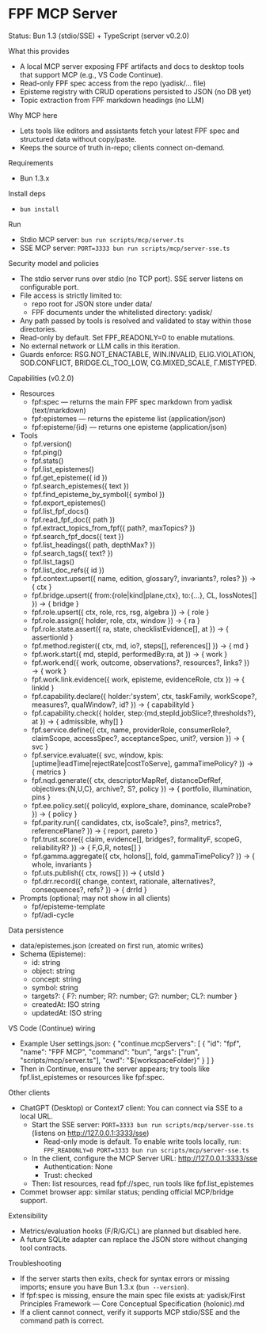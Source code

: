 # FPF MCP Server

Status: Bun 1.3 (stdio/SSE) + TypeScript (server v0.2.0)

What this provides
- A local MCP server exposing FPF artifacts and docs to desktop tools that support MCP (e.g., VS Code Continue).
- Read-only FPF spec access from the repo (yadisk/… file)
- Episteme registry with CRUD operations persisted to JSON (no DB yet)
- Topic extraction from FPF markdown headings (no LLM)

Why MCP here
- Lets tools like editors and assistants fetch your latest FPF spec and structured data without copy/paste.
- Keeps the source of truth in-repo; clients connect on-demand.

Requirements
- Bun 1.3.x

Install deps
- `bun install`

Run
- Stdio MCP server: `bun run scripts/mcp/server.ts`
- SSE MCP server: `PORT=3333 bun run scripts/mcp/server-sse.ts`

Security model and policies
- The stdio server runs over stdio (no TCP port). SSE server listens on configurable port.
- File access is strictly limited to:
  - repo root for JSON store under data/
  - FPF documents under the whitelisted directory: yadisk/
- Any path passed by tools is resolved and validated to stay within those directories.
- Read-only by default. Set FPF_READONLY=0 to enable mutations.
- No external network or LLM calls in this iteration.
- Guards enforce: RSG.NOT_ENACTABLE, WIN.INVALID, ELIG.VIOLATION, SOD.CONFLICT, BRIDGE.CL_TOO_LOW, CG.MIXED_SCALE, Γ.MISTYPED.

Capabilities (v0.2.0)
- Resources
  - fpf:spec — returns the main FPF spec markdown from yadisk (text/markdown)
  - fpf:epistemes — returns the episteme list (application/json)
  - fpf:episteme/{id} — returns one episteme (application/json)
- Tools
  - fpf.version()
  - fpf.ping()
  - fpf.stats()
  - fpf.list_epistemes()
  - fpf.get_episteme({ id })
  - fpf.search_epistemes({ text })
  - fpf.find_episteme_by_symbol({ symbol })
  - fpf.export_epistemes()
  - fpf.list_fpf_docs()
  - fpf.read_fpf_doc({ path })
  - fpf.extract_topics_from_fpf({ path?, maxTopics? })
  - fpf.search_fpf_docs({ text })
  - fpf.list_headings({ path, depthMax? })
  - fpf.search_tags({ text? })
  - fpf.list_tags()
  - fpf.list_doc_refs({ id })
  - fpf.context.upsert({ name, edition, glossary?, invariants?, roles? }) → { ctx }
  - fpf.bridge.upsert({ from:{role|kind|plane,ctx}, to:{…}, CL, lossNotes[] }) → { bridge }
  - fpf.role.upsert({ ctx, role, rcs, rsg, algebra }) → { role }
  - fpf.role.assign({ holder, role, ctx, window }) → { ra }
  - fpf.role.state.assert({ ra, state, checklistEvidence[], at }) → { assertionId }
  - fpf.method.register({ ctx, md, io?, steps[], references[] }) → { md }
  - fpf.work.start({ md, stepId, performedBy:ra, at }) → { work }
  - fpf.work.end({ work, outcome, observations?, resources?, links? }) → { work }
  - fpf.work.link.evidence({ work, episteme, evidenceRole, ctx }) → { linkId }
  - fpf.capability.declare({ holder:'system', ctx, taskFamily, workScope?, measures?, qualWindow?, id? }) → { capabilityId }
  - fpf.capability.check({ holder, step:{md,stepId,jobSlice?,thresholds?}, at }) → { admissible, why[] }
  - fpf.service.define({ ctx, name, providerRole, consumerRole?, claimScope, accessSpec?, acceptanceSpec, unit?, version }) → { svc }
  - fpf.service.evaluate({ svc, window, kpis:[uptime|leadTime|rejectRate|costToServe], gammaTimePolicy? }) → { metrics }
  - fpf.nqd.generate({ ctx, descriptorMapRef, distanceDefRef, objectives:{N,U,C}, archive?, S?, policy }) → { portfolio, illumination, pins }
  - fpf.ee.policy.set({ policyId, explore_share, dominance, scaleProbe? }) → { policy }
  - fpf.parity.run({ candidates, ctx, isoScale?, pins?, metrics?, referencePlane? }) → { report, pareto }
  - fpf.trust.score({ claim, evidence[], bridges?, formalityF, scopeG, reliabilityR? }) → { F,G,R, notes[] }
  - fpf.gamma.aggregate({ ctx, holons[], fold, gammaTimePolicy? }) → { whole, invariants }
  - fpf.uts.publish({ ctx, rows[] }) → { utsId }
  - fpf.drr.record({ change, context, rationale, alternatives?, consequences?, refs? }) → { drrId }
- Prompts (optional; may not show in all clients)
  - fpf/episteme-template
  - fpf/adi-cycle

Data persistence
- data/epistemes.json (created on first run, atomic writes)
- Schema (Episteme):
  - id: string
  - object: string
  - concept: string
  - symbol: string
  - targets?: { F?: number; R?: number; G?: number; CL?: number }
  - createdAt: ISO string
  - updatedAt: ISO string

VS Code (Continue) wiring
- Example User settings.json:
  {
    "continue.mcpServers": [
      {
        "id": "fpf",
        "name": "FPF MCP",
        "command": "bun",
        "args": ["run", "scripts/mcp/server.ts"],
        "cwd": "${workspaceFolder}"
      }
    ]
  }
- Then in Continue, ensure the server appears; try tools like fpf.list_epistemes or resources like fpf:spec.

Other clients
- ChatGPT (Desktop) or Context7 client: You can connect via SSE to a local URL.
  - Start the SSE server: `PORT=3333 bun run scripts/mcp/server-sse.ts` (listens on http://127.0.0.1:3333/sse)
    - Read-only mode is default. To enable write tools locally, run: `FPF_READONLY=0 PORT=3333 bun run scripts/mcp/server-sse.ts`
  - In the client, configure the MCP Server URL: http://127.0.0.1:3333/sse
    - Authentication: None
    - Trust: checked
  - Then: list resources, read fpf://spec, run tools like fpf.list_epistemes
- Commet browser app: similar status; pending official MCP/bridge support.

Extensibility
- Metrics/evaluation hooks (F/R/G/CL) are planned but disabled here.
- A future SQLite adapter can replace the JSON store without changing tool contracts.

Troubleshooting
- If the server starts then exits, check for syntax errors or missing imports; ensure you have Bun 1.3.x (`bun --version`).
- If fpf:spec is missing, ensure the main spec file exists at: yadisk/First Principles Framework — Core Conceptual Specification (holonic).md
- If a client cannot connect, verify it supports MCP stdio/SSE and the command path is correct.
